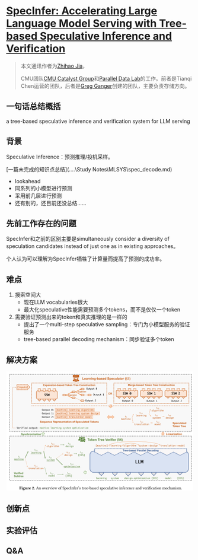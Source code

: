 # [SpecInfer: Accelerating Large Language Model Serving with Tree-based Speculative Inference and Verification](https://arxiv.org/abs/2305.09781)

> 本文通讯作者为[Zhihao Jia](https://www.cs.cmu.edu/~zhihaoj2/)，
>
> CMU团队[CMU Catalyst Group](https://catalyst.cs.cmu.edu/)和[Parallel Data Lab](https://www.pdl.cmu.edu/)的工作。前者是Tianqi Chen运营的团队，后者是[Greg Ganger](https://www.pdl.cmu.edu/People/ganger.shtml)创建的团队，主要负责存储方向。

## 一句话总结概括

a tree-based speculative inference and verification system for LLM serving

## 背景

Speculative Inference：预测推理/投机采样。

 [一篇未完成的知识点总结](..\..\Study Notes\MLSYS\spec_decode.md) 

* lookahead
* 同系列的小模型进行预测
* 采用前几层进行预测
* 还有别的，还目前还没总结……

## 先前工作存在的问题

SpecInfer和之前的区别主要是simultaneously consider a diversity of speculation candidates instead of just one as in existing approaches。

个人认为可以理解为SpecInfer牺牲了计算量而提高了预测的成功率。

## 难点

1. 搜索空间大
   * 现在LLM vocabularies很大
   * 最大化speculative性能需要预测多个tokens，而不是仅仅一个token
2. 需要验证预测出来的token和真实推理的是一样的
   * 提出了一个multi-step speculative sampling：专门为小模型服务的验证服务
   * tree-based parallel decoding mechanism：同步验证多个token

## 解决方案

![image-20240905095141668](\images\specinfer\1)

## 创新点



## 实验评估



## Q&A

